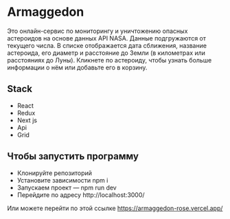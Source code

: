 # Armaggedon

Это онлайн-сервис по мониторингу и уничтожению опасных астероидов на основе данных API NASA. Данные подгружаются от текущего числа. В списке отображается дата сближения, название астероида, его диаметр и расстояние до Земли (в километрах или расстояниях до Луны). Кликнете по астероиду, чтобы узнать больше информации о нём или добавьте его в корзину.

## Stack
+ React
+ Redux
+ Next js
+ Api
+ Grid

## Чтобы запустить программу
+ Клонируйте репозиторий
+ Установите зависимости npm i
+ Запускаем проект — npm run dev
+ Перейдите по адресу http://localhost:3000/

Или можете перейти по этой ссылке https://armaggedon-rose.vercel.app/